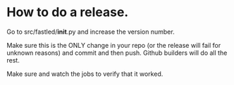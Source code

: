 # How to do a release.

Go to src/fastled/__init__.py and increase the version number.

Make sure this is the ONLY change in your repo (or the release will fail
for unknown reasons) and commit and then push. Github builders will do all the rest.

Make sure and watch the jobs to verify that it worked.
